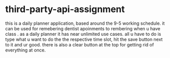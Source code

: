 # third-party-api-assignment
this is a daily planner application, based around the 9-5 working schedule. it can be used for remebering dentist apoinments to rembering when u have class . as a daily planner it has near unlimited use cases. all u have to do is type what u want to do the the respective time slot, hit the save button next to it and ur good. there is also a clear button at the top for getting rid of everything at once.